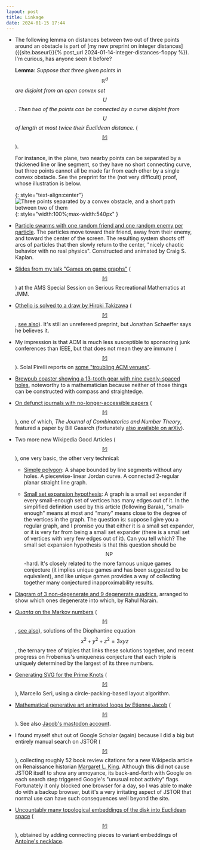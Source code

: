 ```yaml
---
layout: post
title: Linkage
date: 2024-01-15 17:44
---
```

* The following lemma on distances between two out of three points around an obstacle is part of [my new preprint on integer distances]({{site.baseurl}}{% post_url 2024-01-14-integer-distances-floppy %}). I'm curious, has anyone seen it before?

  **Lemma**: _Suppose that three given points in $$\mathbb{R}^d$$ are disjoint from an open convex set $$U$$. Then two of the points can be connected by a curve disjoint from $$U$$ of length at most twice their Euclidean distance._ <span style="white-space:nowrap">([$$\mathbb{M}$$](https://mathstodon.xyz/@11011110/111684852268964512)).</span>

  For instance, in the plane, two nearby points can be separated by a thickened line or line segment, so they have no short connecting curve, but three points cannot all be made far from each other by a single convex obstacle. See the preprint for the (not very difficult) proof, whose illustration is below.

  {: style="text-align:center"}
![Three points separated by a convex obstacle, and a short path between two of them]({{site.baseurl}}/assets/2024/close-2-of-3.svg){: style="width:100%;max-width:540px" }

* [Particle swarms with one random friend and one random enemy per particle](https://mathstodon.xyz/@csk/111683044459997230). The particles move toward their friend, away from their enemy, and toward the center of the screen. The resulting system shoots off arcs of particles that then slowly return to the center, "nicely chaotic behavior with no real physics". Constructed and animated by Craig S. Kaplan.

* [Slides from my talk "Games on game graphs"](https://ics.uci.edu/~eppstein/pubs/Epp-JMM-24.pdf) <span style="white-space:nowrap">([$$\mathbb{M}$$](https://mathstodon.xyz/@11011110/111695133417845246))</span> at the AMS Special Session on Serious Recreational Mathematics at JMM.

* [Othello is solved to a draw by Hiroki Takizawa](https://arxiv.org/abs/2310.19387) <span style="white-space:nowrap">([$$\mathbb{M}$$](https://mathstodon.xyz/@fortnow@fediscience.org/111380907582787803),</span> [see also](https://blog.computationalcomplexity.org/2023/11/othello-solved.html)). It's still an unrefereed preprint, but Jonathan Schaeffer says he believes it.

* My impression is that ACM is much less susceptible to sponsoring junk conferences than IEEE, but that does not mean they are immune <span style="white-space:nowrap">([$$\mathbb{M}$$](https://mathstodon.xyz/@11011110/111710076241584006)).</span> Solal Pirelli reports on [some "troubling ACM venues"](https://solalpirelli.github.io/2023/01/25/troubling-acm-venues.html).

* [Brewpub coaster showing a 13-tooth gear with nine evenly-spaced holes](https://mathstodon.xyz/@divbyzero/111562332472539161), noteworthy to a mathematician because neither of those things can be constructed with compass and straightedge.

* [On defunct journals with no-longer-accessible papers](https://blog.computationalcomplexity.org/2023/12/where-do-journals-go-to-die.html) <span style="white-space:nowrap">([$$\mathbb{M}$$](https://mathstodon.xyz/@fortnow@fediscience.org/111561931104780831)),</span> one of which, _The Journal of Combinatorics and Number Theory_, featured a paper by Bill Gasarch (fortunately [also available on arXiv](https://arxiv.org/abs/1707.04793)).

* Two more new Wikipedia Good Articles <span style="white-space:nowrap">([$$\mathbb{M}$$](https://mathstodon.xyz/@11011110/111721773744840404)),</span> one very basic, the other very technical:

  * [Simple polygon](https://en.wikipedia.org/wiki/Simple_polygon): A shape bounded by line segments without any holes. A piecewise-linear Jordan curve. A connected 2-regular planar straight line graph.

  * [Small set expansion hypothesis](https://en.wikipedia.org/wiki/Small_set_expansion_hypothesis): A graph is a small set expander if every small-enough set of vertices has many edges out of it. In the simplified definition used by this article (following Barak), "small-enough" means at most  and "many" means close to the degree of the vertices in the graph. The question is: suppose I give you a regular graph, and I promise you that either it is a small set expander, or it is very far from being a small set expander (there is a small set of vertices with very few edges out of it). Can you tell which? The small set expansion hypothesis is that this question should be $$\mathsf{NP}$$-hard. It's closely related to the more famous unique games conjecture (it implies unique games and has been suggested to be equivalent), and like unique games provides a way of collecting together many conjectured inapproximability results.

* [Diagram of 3 non-degenerate and 9 degenerate quadrics](https://mathstodon.xyz/@narain/111665214818992779), arranged to show which ones degenerate into which, by Rahul Narain.

* [_Quanta_ on the Markov numbers](https://www.quantamagazine.org/a-triplet-tree-forms-one-of-the-most-beautiful-structures-in-math-20231212/) <span style="white-space:nowrap">([$$\mathbb{M}$$](https://mathstodon.xyz/@11011110/111736319616482088),</span> [see also](https://en.wikipedia.org/wiki/Markov_number)), solutions of the Diophantine equation $$x^2+y^2+z^2=3xyz$$, the ternary tree of triples that links these solutions together, and recent progress on Frobenius's uniqueness conjecture that each triple is uniquely determined by the largest of its three numbers.

* [Generating SVG for the Prime Knots](https://prideout.net/blog/svg_knots/) <span style="white-space:nowrap">([$$\mathbb{M}$$](https://mathstodon.xyz/@mseri/111739404083942810)),</span> Marcello Seri, using a circle-packing-based layout algorithm.

* [Mathematical generative art animated loops by Etienne Jacob](https://www.thisiscolossal.com/2024/01/etienne-jacob-gifs/) <span style="white-space:nowrap">([$$\mathbb{M}$$](https://mathstodon.xyz/@colossal@mastodon.art/111744218665747277)).</span> See also [Jacob's mastodon account](https://mastodon.social/@bleuje).

* I found myself shut out of Google Scholar (again) because I did a big but entirely manual search on JSTOR <span style="white-space:nowrap">([$$\mathbb{M}$$](https://mathstodon.xyz/@11011110/111750867276928897)),</span> collecting roughly 52 book review citations for a new Wikipedia article on Renaissance historian [Margaret L. King](https://en.wikipedia.org/wiki/Margaret_L._King). Although this did not cause JSTOR itself to show any annoyance, its back-and-forth with Google on each search step triggered Google's "unusual robot activity" flags. Fortunately it only blocked one browser for a day, so I was able to make do with a backup browser, but it's a very irritating aspect of JSTOR that normal use can have such consequences well beyond the site.

* [Uncountably many topological embeddings of the disk into Euclidean space](https://maa.org/sites/default/files/pdf/upload_library/22/Polya/07468342.di020733.02p01166.pdf) <span style="white-space:nowrap">([$$\mathbb{M}$$](https://mathstodon.xyz/@MotivicKyle/111728204612507633)),</span> obtained by adding connecting pieces to variant embeddings of [Antoine's necklace](https://en.wikipedia.org/wiki/Antoine%27s_necklace).